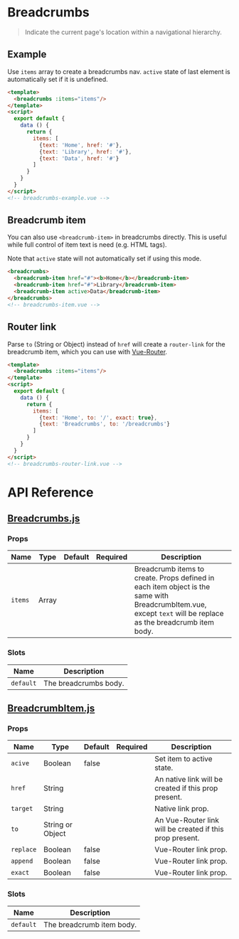 # Breadcrumbs

> Indicate the current page's location within a navigational hierarchy.

## Example

Use `items` array to create a breadcrumbs nav. `active` state of last element is automatically set if it is undefined.

```html
<template>
  <breadcrumbs :items="items"/>
</template>
<script>
  export default {
    data () {
      return {
        items: [
          {text: 'Home', href: '#'},
          {text: 'Library', href: '#'},
          {text: 'Data', href: '#'}
        ]
      }
    }
  }
</script>
<!-- breadcrumbs-example.vue -->
```


## Breadcrumb item

You can also use `<breadcrumb-item>` in breadcrumbs directly. This is useful while full control of item text is need (e.g. HTML tags).

Note that `active` state will not automatically set if using this mode.

```html
<breadcrumbs>
  <breadcrumb-item href="#"><b>Home</b></breadcrumb-item>
  <breadcrumb-item href="#">Library</breadcrumb-item>
  <breadcrumb-item active>Data</breadcrumb-item>
</breadcrumbs>
<!-- breadcrumbs-item.vue -->
```

## Router link

Parse `to` (String or Object) instead of `href` will create a `router-link` for the breadcrumb item, which you can use with [Vue-Router](https://router.vuejs.org/).

```html
<template>
  <breadcrumbs :items="items"/>
</template>
<script>
  export default {
    data () {
      return {
        items: [
          {text: 'Home', to: '/', exact: true},
          {text: 'Breadcrumbs', to: '/breadcrumbs'}
        ]
      }
    }
  }
</script>
<!-- breadcrumbs-router-link.vue -->
```

# API Reference

## [Breadcrumbs.js](https://github.com/wxsms/uiv/blob/release/src/components/breadcrumbs/Breadcrumbs.js)

### Props

Name             | Type       | Default  | Required | Description
---------------- | ---------- | -------- | -------- | -----------------------
`items`          | Array      |          |          | Breadcrumb items to create. Props defined in each item object is the same with BreadcrumbItem.vue, except `text` will be replace as the breadcrumb item body.

### Slots

Name      | Description
--------- | -----------------------
`default` | The breadcrumbs body.

## [BreadcrumbItem.js](https://github.com/wxsms/uiv/blob/release/src/components/breadcrumbs/BreadcrumbItem.js)

### Props

Name             | Type             | Default  | Required | Description
---------------- | ----------       | -------- | -------- | -----------------------
`acive`          | Boolean          | false    |          | Set item to active state.
`href`           | String           |          |          | An native link will be created if this prop present.
`target`         | String           |          |          | Native link prop.
`to`             | String or Object |          |          | An Vue-Router link will be created if this prop present.
`replace`        | Boolean          | false    |          | Vue-Router link prop.
`append`         | Boolean          | false    |          | Vue-Router link prop.
`exact`          | Boolean          | false    |          | Vue-Router link prop.

### Slots

Name      | Description
--------- | -----------------------
`default` | The breadcrumb item body.
